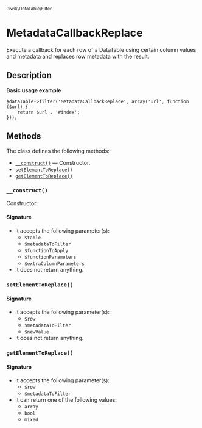 <small>Piwik\DataTable\Filter</small>

MetadataCallbackReplace
=======================

Execute a callback for each row of a DataTable using certain column values and metadata and replaces row metadata with the result.

Description
-----------

**Basic usage example**

    $dataTable->filter('MetadataCallbackReplace', array('url', function ($url) {
        return $url . '#index';
    }));


Methods
-------

The class defines the following methods:

- [`__construct()`](#__construct) &mdash; Constructor.
- [`setElementToReplace()`](#setelementtoreplace)
- [`getElementToReplace()`](#getelementtoreplace)

<a name="__construct" id="__construct"></a>
### `__construct()`

Constructor.

#### Signature

- It accepts the following parameter(s):
    - `$table`
    - `$metadataToFilter`
    - `$functionToApply`
    - `$functionParameters`
    - `$extraColumnParameters`
- It does not return anything.

<a name="setelementtoreplace" id="setelementtoreplace"></a>
### `setElementToReplace()`

#### Signature

- It accepts the following parameter(s):
    - `$row`
    - `$metadataToFilter`
    - `$newValue`
- It does not return anything.

<a name="getelementtoreplace" id="getelementtoreplace"></a>
### `getElementToReplace()`

#### Signature

- It accepts the following parameter(s):
    - `$row`
    - `$metadataToFilter`
- It can return one of the following values:
    - `array`
    - `bool`
    - `mixed`

